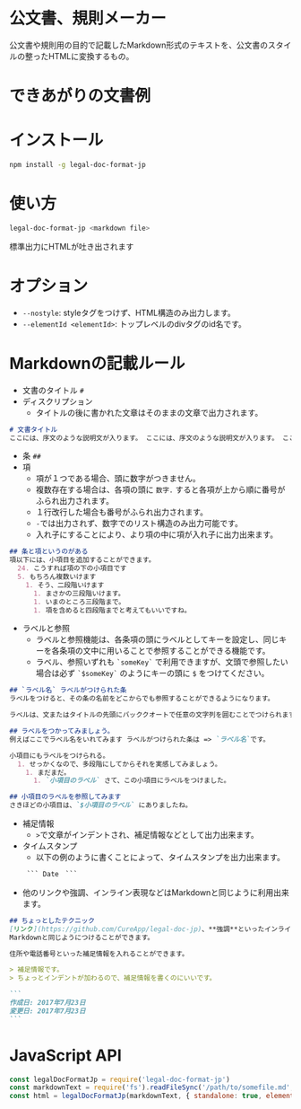# 公文書、規則メーカー
公文書や規則用の目的で記載したMarkdown形式のテキストを、公文書のスタイルの整ったHTMLに変換するもの。

# できあがりの文書例

# インストール
```sh
npm install -g legal-doc-format-jp
```

# 使い方
```sh
legal-doc-format-jp <markdown file>
```

標準出力にHTMLが吐き出されます


# オプション
- `--nostyle`: styleタグをつけず、HTML構造のみ出力します。
- `--elementId <elementId>`: トップレベルのdivタグのid名です。

# Markdownの記載ルール
- 文書のタイトル ```#```
- ディスクリプション
  - タイトルの後に書かれた文章はそのままの文章で出力されます。

```md
# 文書タイトル
ここには、序文のような説明文が入ります。 ここには、序文のような説明文が入ります。 ここには、序文のような説明文が入ります。 ここには、序文のような説明文が入ります。
```
- 条 ```##```
- 項
  - 項が１つである場合、頭に数字がつきません。
  - 複数存在する場合は、各項の頭に ```数字.``` すると各項が上から順に番号がふられ出力されます。
  - １行改行した場合も番号がふられ出力されます。
  - ```-```では出力されず、数字でのリスト構造のみ出力可能です。
  - 入れ子にすることにより、より項の中に項が入れ子に出力出来ます。

```md
## 条と項というのがある
項以下には、小項目を追加することができます。
  24. こうすれば項の下の小項目です
  5. もちろん複数いけます
    1. そう、二段階いけます
      1. まさかの三段階いけます。
      1. いまのところ三段階まで。
      1. 項を含めると四段階までと考えてもいいですね。
```
- ラベルと参照
  - ラベルと参照機能は、各条項の頭にラベルとしてキーを設定し、同じキーを各条項の文中に用いることで参照することができる機能です。
  - ラベル、参照いずれも ``` `someKey` ``` で利用できますが、文頭で参照したい場合は必ず ``` `$someKey` ``` のようにキーの頭に ```$``` をつけてください。

```md
## `ラベル名` ラベルがつけられた条
ラベルをつけると、その条の名前をどこからでも参照することができるようになります。

ラベルは、文またはタイトルの先頭にバッククオートで任意の文字列を囲むことでつけられます。

## ラベルをつかってみましょう。
例えばここでラベル名をいれてみます ラベルがつけられた条は => `ラベル名`です。

小項目にもラベルをつけられる。
  1. せっかくなので、多段階にしてからそれを実感してみましょう。
    1. まだまだ。
      1. `小項目のラベル` さて、この小項目にラベルをつけました。

## 小項目のラベルを参照してみます
さきほどの小項目は、`$小項目のラベル` にありましたね。
```

- 補足情報
  - `>`で文章がインデントされ、補足情報などとして出力出来ます。
- タイムスタンプ
  - 以下の例のように書くことによって、タイムスタンプを出力出来ます。
  ~~~markdown
   ``` Date　```
  ~~~
- 他のリンクや強調、インライン表現などはMarkdownと同じように利用出来ます。

~~~markdown
## ちょっとしたテクニック
[リンク](https://github.com/CureApp/legal-doc-jp)、**強調**といったインライン表現は、
Markdownと同じようにつけることができます。

住所や電話番号といった補足情報を入れることができます。

> 補足情報です。
> ちょっとインデントが加わるので、補足情報を書くのにいいです。

```
作成日: 2017年7月23日
変更日: 2017年7月23日
```
~~~


# JavaScript API
```js
const legalDocFormatJp = require('legal-doc-format-jp')
const markdownText = require('fs').readFileSync('/path/to/somefile.md', 'utf8')
const html = legalDocFormatJp(markdownText, { standalone: true, elementId: 'foo-bar' }) // rendered html
```
